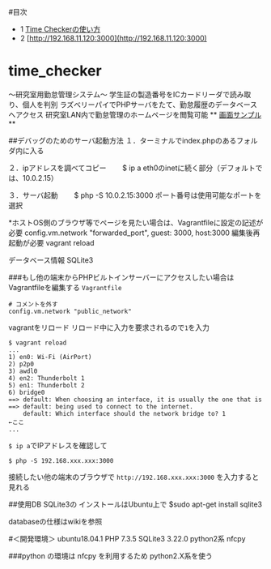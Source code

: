 #目次
* 1 [Time Checkerの使い方](https://bitbucket.org/tanakalabo/time_checker/wiki/Time%20Checker%E3%81%AE%E4%BD%BF%E3%81%84%E6%96%B9)
* 2 [http://192.168.11.120:3000](http://192.168.11.120:3000)


# time_checker
〜研究室用勤怠管理システム〜
学生証の製造番号をICカードリーダで読み取り、個人を判別
ラズベリーパイでPHPサーバをたて、勤怠履歴のデータベースへアクセス
研究室LAN内で勤怠管理のホームページを閲覧可能
** [画面サンプル](https://bitbucket.org/tanakalabo/time_checker/wiki/%E7%94%BB%E9%9D%A2%E3%82%B5%E3%83%B3%E3%83%97%E3%83%AB) **

##デバッグのためのサーバ起動方法
１．ターミナルでindex.phpのあるフォルダ内に入る

２．ipアドレスを調べてコピー
　　$ ip a
   eth0のinetに続く部分（デフォルトでは、10.0.2.15）

３．サーバ起動
　　$ php -S 10.0.2.15:3000
   ポート番号は使用可能なポートを選択

*ホストOS側のブラウザ等でページを見たい場合は、Vagrantfileに設定の記述が必要
config.vm.network "forwarded_port", guest: 3000, host:3000
編集後再起動が必要
vagrant reload

データベース情報
SQLite3


###もし他の端末からPHPビルトインサーバーにアクセスしたい場合はVagrantfileを編集する
`Vagrantfile`
```
# コメントを外す
config.vm.network "public_network"
```

vagrantをリロード
リロード中に入力を要求されるので`1`を入力
```
$ vagrant reload
...
1) en0: Wi-Fi (AirPort)
2) p2p0
3) awdl0
4) en2: Thunderbolt 1
5) en1: Thunderbolt 2
6) bridge0
==> default: When choosing an interface, it is usually the one that is
==> default: being used to connect to the internet.
    default: Which interface should the network bridge to? 1                  ←ここ
...
```

`$ ip a`でIPアドレスを確認して
```
$ php -S 192.168.xxx.xxx:3000
```

接続したい他の端末のブラウザで
`http://192.168.xxx.xxx:3000`
を入力すると見れる


##使用DB
SQLite3の
インストールはUbuntu上で
$sudo apt-get install sqlite3

databaseの仕様はwikiを参照


#＜開発環境＞
ubuntu18.04.1
PHP 7.3.5
SQLite3 3.22.0
python2系
nfcpy

###python の環境は
nfcpy を利用するため
python2.X系を使う


